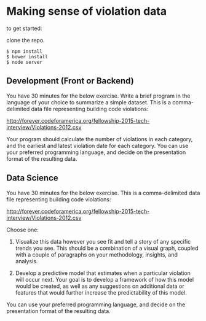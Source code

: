 # Making sense of violation data
to get started:

clone the repo.

```
$ npm install
$ bower install
$ node server
```

## Development (Front or Backend)
You have 30 minutes for the below exercise. Write a brief program in the language of your choice to summarize a simple dataset. This is a comma-delimited data file representing building code violations:

http://forever.codeforamerica.org/fellowship-2015-tech-interview/Violations-2012.csv

Your program should calculate the number of violations in each category, and the earliest and latest violation date for each category. You can use your preferred programming language, and decide on the presentation format of the resulting data.

## Data Science
You have 30 minutes for the below exercise. This is a comma-delimited data file representing building code violations:

http://forever.codeforamerica.org/fellowship-2015-tech-interview/Violations-2012.csv

Choose one:

1) Visualize this data however you see fit and tell a story of any specific trends you see. This should be a combination of a visual graph, coupled with a couple of paragraphs on your methodology, insights, and analysis.

2) Develop a predictive model that estimates when a particular violation will occur next. Your goal is to develop a framework of how this model would be created, as well as any suggestions on additional data or features that would further increase the predictability of this model.

You can use your preferred programming language, and decide on the presentation format of the resulting data.